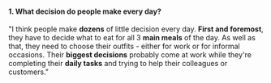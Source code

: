#### 1. What decision do people make every day?
"I think people make **dozens** of little decision every day. **First and foremost**, they have to decide what to eat for all 3 **main meals** of the day. As well as that, they need to choose their outfits - either for work or for informal occasions. Their **biggest decisions** probably come at work while they're completing their **daily tasks** and trying to help their colleagues or customers."